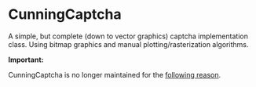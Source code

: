 CunningCaptcha
==============

A simple, but complete (down to vector graphics) captcha implementation class. Using bitmap graphics and manual plotting/rasterization algorithms.

**Important:**

CunningCaptcha is no longer maintained for the [following reason][1].

[1]: http://incolumitas.com/2013/11/21/the-dangers-of-a-badly-planned-project/ "Reason for the deprecation"
